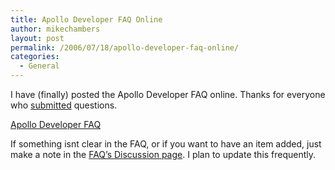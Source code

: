 ```yaml
---
title: Apollo Developer FAQ Online
author: mikechambers
layout: post
permalink: /2006/07/18/apollo-developer-faq-online/
categories:
  - General
---
```



I have (finally) posted the Apollo Developer FAQ online. Thanks for everyone who [submitted][1] questions. 

[Apollo Developer FAQ][2]

If something isnt clear in the FAQ, or if you want to have an item added, just make a note in the [FAQ&#8217;s Discussion page][3]. I plan to update this frequently.

 [1]: /mesh/archives/2006/07/what_do_you_wan_3.html
 [2]: http://labs.adobe.com/wiki/index.php/Apollo:developerfaq
 [3]: http://labs.adobe.com/wiki/index.php?title=Talk:Apollo&action=edit